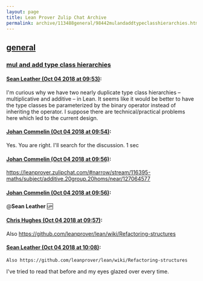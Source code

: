 ```yaml
---
layout: page
title: Lean Prover Zulip Chat Archive 
permalink: archive/113488general/98442mulandaddtypeclasshierarchies.html
---
```


## [general](index.html)
### [mul and add type class hierarchies](98442mulandaddtypeclasshierarchies.html)

#### [Sean Leather (Oct 04 2018 at 09:53)](https://leanprover.zulipchat.com/#narrow/stream/113488-general/topic/mul%20and%20add%20type%20class%20hierarchies/near/135157838):
I'm curious why we have two nearly duplicate type class hierarchies – multiplicative and additive – in Lean. It seems like it would be better to have the type classes be parameterized by the binary operator instead of inheriting the operator. I suppose there are technical/practical problems here which led to the current design.

#### [Johan Commelin (Oct 04 2018 at 09:54)](https://leanprover.zulipchat.com/#narrow/stream/113488-general/topic/mul%20and%20add%20type%20class%20hierarchies/near/135157910):
Yes. You are right. I'll search for the discussion. 1 sec

#### [Johan Commelin (Oct 04 2018 at 09:56)](https://leanprover.zulipchat.com/#narrow/stream/113488-general/topic/mul%20and%20add%20type%20class%20hierarchies/near/135157995):
https://leanprover.zulipchat.com/#narrow/stream/116395-maths/subject/additive.20group.20homs/near/127064577

#### [Johan Commelin (Oct 04 2018 at 09:56)](https://leanprover.zulipchat.com/#narrow/stream/113488-general/topic/mul%20and%20add%20type%20class%20hierarchies/near/135157999):
@**Sean Leather** :up:

#### [Chris Hughes (Oct 04 2018 at 09:57)](https://leanprover.zulipchat.com/#narrow/stream/113488-general/topic/mul%20and%20add%20type%20class%20hierarchies/near/135158019):
Also https://github.com/leanprover/lean/wiki/Refactoring-structures

#### [Sean Leather (Oct 04 2018 at 10:08)](https://leanprover.zulipchat.com/#narrow/stream/113488-general/topic/mul%20and%20add%20type%20class%20hierarchies/near/135158491):
```quote
Also https://github.com/leanprover/lean/wiki/Refactoring-structures
```
I've tried to read that before and my eyes glazed over every time.

